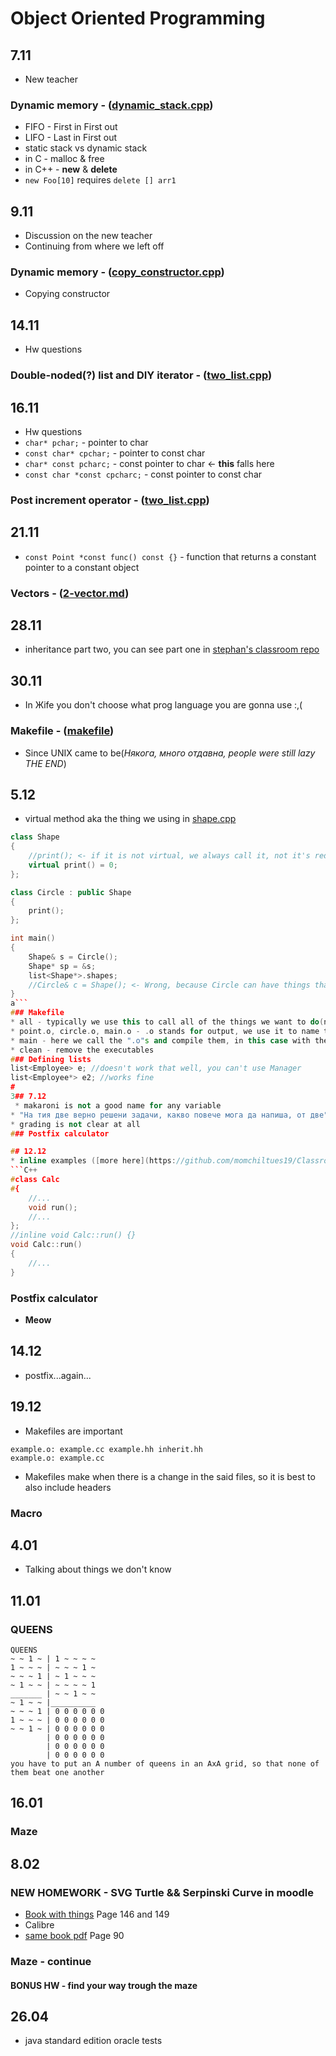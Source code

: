 # Object Oriented Programming

## 7.11
* New teacher
### Dynamic memory - ([dynamic_stack.cpp](https://github.com/momchiltues19/Classroom/blob/masteger/oop/dynamic_stack.cpp))
* FIFO - First in First out
* LIFO - Last in First out
* static stack vs dynamic stack
* in C - malloc & free
* in C++ - **new** & **delete**
* `new Foo[10]` requires `delete [] arr1`

## 9.11 
* Discussion on the new teacher
* Continuing from where we left off
### Dynamic memory - ([copy_constructor.cpp](https://github.com/momchiltues19/Classroom/blob/master/oop/copy_constructor.cpp))
* Copying constructor

## 14.11
* Hw questions
### Double-noded(?) list and DIY iterator - ([two_list.cpp](https://github.com/momchiltues19/Classroom/blob/master/oop/two_list.cpp))

## 16.11
* Hw questions
* `char* pchar;` - pointer to char
* `const char* cpchar;` - pointer to const char
* `char* const pcharc;` - const pointer to char <- **this** falls here
* `const char *const cpcharc;` - const pointer to const char
### Post increment operator - ([two_list.cpp](https://github.com/momchiltues19/Classroom/blob/master/oop/two_list.cpp))

## 21.11
* `const Point *const func() const {}` - function that returns a constant pointer to a constant object  
### Vectors - ([2-vector.md](https://github.com/elsys/oop2017-2018/blob/master/practice/2-vector.md))

## 28.11
*  inheritance part two, you can see part one in [stephan's classroom repo](https://github.com/stefan50/classroom/blob/master/inheritance.cpp)

## 30.11
* In Жife you don't choose what prog language you are gonna use :,(
### Makefile - ([makefile](https://github.com/momchiltues19/Classroom/blob/master/oop/makefile))
* Since UNIX came to be(_Някога, много отдавна, people were still lazy THE END_)

## 5.12
* virtual method aka the thing we using in [shape.cpp](https://github.com/momchiltues19/Classroom/master/oop/shape.cpp)
```C++
class Shape
{
	//print(); <- if it is not virtual, we always call it, not it's redefinition 	
	virtual print() = 0;
};

class Circle : public Shape
{
	print();
};

int main()
{
	Shape& s = Circle();
	Shape* sp = &s;
	list<Shape*>.shapes; 
	//Circle& c = Shape(); <- Wrong, because Circle can have things that Shape doesn't 
}
a```
### Makefile 
* all - typically we use this to call all of the things we want to do(naming convention; not pre-defined)
* point.o, circle.o, main.o - .o stands for output, we use it to name the executables for the programs we want to compile
* main - here we call the ".o"s and compile them, in this case with the "shapes" as the name of the executable 
* clean - remove the executables
### Defining lists
list<Employee> e; //doesn't work that well, you can't use Manager
list<Employee*> e2; //works fine
#
3## 7.12 
 * makaroni is not a good name for any variable
* "На тия две верно решени задачи, какво повече мога да напиша, от две"
* grading is not clear at all
### Postfix calculator

## 12.12
* inline examples ([more here](https://github.com/momchiltues19/Classroom/blob/master/oop/nested_and_inline.cpp))
```C++
#class Calc
#{
	//...
	void run();
	//...
};
//inline void Calc::run() {}
void Calc::run()
{
	//...
}
```
### Postfix calculator
* __Meow__

## 14.12
* postfix...again...

## 19.12
* Makefiles are important
```
example.o: example.cc example.hh inherit.hh
example.o: example.cc 
```
* Makefiles make when there is a change in the said files, so it is best to also include headers
### Macro

## 4.01
* Talking about things we don't know

## 11.01
### QUEENS
```
QUEENS 
~ ~ 1 ~ | 1 ~ ~ ~ ~
1 ~ ~ ~ | ~ ~ ~ 1 ~
~ ~ ~ 1 | ~ 1 ~ ~ ~
~ 1 ~ ~ | ~ ~ ~ ~ 1 
_______ | ~ ~ 1 ~ ~
~ 1 ~ ~ |__________
~ ~ ~ 1 | 0 0 0 0 0 0
1 ~ ~ ~ | 0 0 0 0 0 0
~ ~ 1 ~ | 0 0 0 0 0 0
		| 0 0 0 0 0 0
		| 0 0 0 0 0 0
		| 0 0 0 0 0 0
you have to put an A number of queens in an AxA grid, so that none of them beat one another
```

## 16.01
### Maze

## 8.02
### NEW HOMEWORK - SVG Turtle && Serpinski Curve in moodle
* [Book with things](https://en.wikipedia.org/wiki/Algorithms_%2B_Data_Structures_%3D_Programs) Page 146 and 149
* Calibre
* [same book pdf](http://www.ethoberon.ethz.ch/WirthPubl/AD.pdf) Page 90
### Maze - continue
#### BONUS HW - find your way trough the maze

## 26.04
* java standard edition oracle tests
